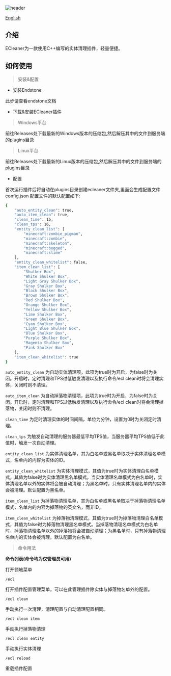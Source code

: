 ![header](https://capsule-render.vercel.app/api?type=waving&height=300&color=gradient&text=ECleaner)

 [English](README.md)

## 介绍

ECleaner为一款使用C++编写的实体清理插件，轻量便捷。

## 如何使用

> 安装&配置

* 安装Endstone

此步请查看endstone文档

* 下载&安装ECleaner插件

> Windows平台

前往Releases处下载最新的Windows版本的压缩包,然后解压其中的文件到服务端的plugins目录

> Linux平台

前往Releases处下载最新的Linux版本的压缩包,然后解压其中的文件到服务端的plugins目录

* 配置

首次运行插件后将自动在plugins目录创建ecleaner文件夹,里面会生成配置文件config.json
配置文件的默认配置如下:

```bash
{
    "auto_entity_clean": true,
    "auto_item_clean": true,
    "clean_time": 15,
    "clean_tps": 16,
    "entity_clean_list": [
        "minecraft:zombie_pigman",
        "minecraft:zombie",
        "minecraft:skeleton",
        "minecraft:bogged",
        "minecraft:slime"
    ],
    "entity_clean_whitelist": false,
    "item_clean_list": [
        "Shulker Box",
        "White Shulker Box",
        "Light Gray Shulker Box",
        "Gray Shulker Box",
        "Black Shulker Box",
        "Brown Shulker Box",
        "Red Shulker Box",
        "Orange Shulker Box",
        "Yellow Shulker Box",
        "Lime Shulker Box",
        "Green Shulker Box",
        "Cyan Shulker Box",
        "Light Blue Shulker Box",
        "Blue Shulker Box",
        "Purple Shulker Box",
        "Magenta Shulker Box",
        "Pink Shulker Box"
    ],
    "item_clean_whitelist": true
}
```

`auto_entity_clean` 为自动实体清理项，此项为true时为开启，为false时为关闭。开启时，定时清理和TPS过低触发清理以及执行命令/ecl clean时将会清理实体，关闭时则不清理。

`auto_item_clean` 为自动掉落物清理项，此项为true时为开启，为false时为关闭。开启时，定时清理和TPS过低触发清理以及执行命令/ecl clean时将会清理掉落物，关闭时则不清理。

`clean_time` 为定时清理实体的时间间隔，单位为分钟，设置为0时为关闭定时清理。

`clean_tps` 为触发自动清理的服务器最低平均TPS值，当服务器平均TPS值低于此值时，触发一次自动清理。

`entity_clean_list` 为实体清理名单，其为白名单或黑名单取决于实体清理名单模式，名单内的内容为实体的ID。

`entity_clean_whitelist` 为实体清理模式，其值为true时为实体清理白名单模式，其值为false时为实体清理黑名单模式。当实体清理名单模式为白名单时，实体清理名单以外的实体将会被自动清理；为黑名单时，只有实体清理名单内的实体会被清理。默认配置为黑名单。

`item_clean_list` 为掉落物清理名单，其为白名单或黑名单取决于掉落物清理名单模式，名单内的内容为掉落物的英文名，而非ID。

`item_clean_whitelist` 为掉落物清理模式，其值为true时为掉落物清理白名单模式，其值为false时为掉落物清理黑名单模式。当掉落物清理名单模式为白名单时，掉落物清理名单以外的掉落物将会被自动清理；为黑名单时，只有掉落物清理名单内的实体会被清理。默认配置为白名单。

> 命令用法

**命令列表(命令均为仅管理员可用)**

打开领地菜单

```shell
/ecl
```

打开插件配置管理菜单，可以在此管理插件除实体与掉落物名单外的配置。

```shell
/ecl clean
```

手动执行一次清理，清理配置与自动清理配置相同。

```shell
/ecl clean item
```

手动执行掉落物清理

```shell
/ecl clean entity
```

手动执行实体清理

```shell
/ecl reload
```

重载插件配置
